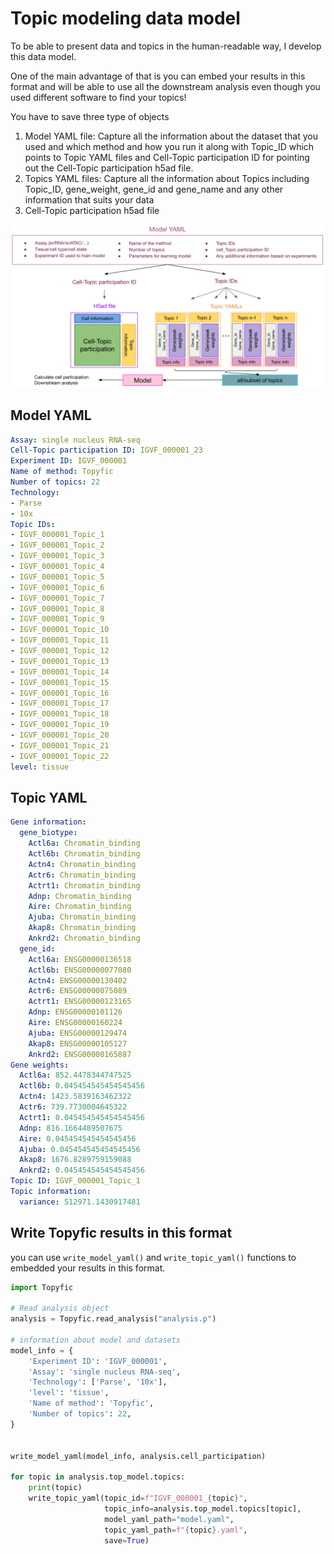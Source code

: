 # Topic modeling data model

To be able to present data and topics in the human-readable way, I develop this data model.

One of the main advantage of that is you can embed your results in this format and will be able to use all the downstream analysis even though you used different software to find your topics!

You have to save three type of objects
1. Model YAML file: Capture all the information about the dataset that you used and which method and how you run it along with Topic_ID which points to Topic YAML files and Cell-Topic participation ID for pointing out the Cell-Topic participation h5ad file.
2. Topics YAML files: Capture all the information about Topics including Topic_ID, gene_weight, gene_id and gene_name and any other information that suits your data
3. Cell-Topic participation h5ad file

![data model](../docs/dataModel.png)


## Model YAML
```yaml
Assay: single nucleus RNA-seq
Cell-Topic participation ID: IGVF_000001_23
Experiment ID: IGVF_000001
Name of method: Topyfic
Number of topics: 22
Technology:
- Parse
- 10x
Topic IDs:
- IGVF_000001_Topic_1
- IGVF_000001_Topic_2
- IGVF_000001_Topic_3
- IGVF_000001_Topic_4
- IGVF_000001_Topic_5
- IGVF_000001_Topic_6
- IGVF_000001_Topic_7
- IGVF_000001_Topic_8
- IGVF_000001_Topic_9
- IGVF_000001_Topic_10
- IGVF_000001_Topic_11
- IGVF_000001_Topic_12
- IGVF_000001_Topic_13
- IGVF_000001_Topic_14
- IGVF_000001_Topic_15
- IGVF_000001_Topic_16
- IGVF_000001_Topic_17
- IGVF_000001_Topic_18
- IGVF_000001_Topic_19
- IGVF_000001_Topic_20
- IGVF_000001_Topic_21
- IGVF_000001_Topic_22
level: tissue
```

## Topic YAML

```yaml
Gene information:
  gene_biotype:
    Actl6a: Chromatin_binding
    Actl6b: Chromatin_binding
    Actn4: Chromatin_binding
    Actr6: Chromatin_binding
    Actrt1: Chromatin_binding
    Adnp: Chromatin_binding
    Aire: Chromatin_binding
    Ajuba: Chromatin_binding
    Akap8: Chromatin_binding
    Ankrd2: Chromatin_binding
  gene_id:
    Actl6a: ENSG00000136518
    Actl6b: ENSG00000077080
    Actn4: ENSG00000130402
    Actr6: ENSG00000075089
    Actrt1: ENSG00000123165
    Adnp: ENSG00000101126
    Aire: ENSG00000160224
    Ajuba: ENSG00000129474
    Akap8: ENSG00000105127
    Ankrd2: ENSG00000165887
Gene weights:
  Actl6a: 852.4478344747525
  Actl6b: 0.045454545454545456
  Actn4: 1423.5839163462322
  Actr6: 739.7730004645322
  Actrt1: 0.045454545454545456
  Adnp: 816.1664489507675
  Aire: 0.045454545454545456
  Ajuba: 0.045454545454545456
  Akap8: 1676.8289759159088
  Ankrd2: 0.045454545454545456
Topic ID: IGVF_000001_Topic_1
Topic information:
  variance: 512971.1430917481
```

## Write Topyfic results in this format

you can use `write_model_yaml()` and `write_topic_yaml()` functions to embedded your results in this format.

```python 
import Topyfic

# Read analysis object
analysis = Topyfic.read_analysis("analysis.p")

# information about model and datasets
model_info = {
    'Experiment ID': 'IGVF_000001',
    'Assay': 'single nucleus RNA-seq',
    'Technology': ['Parse', '10x'],
    'level': 'tissue',
    'Name of method': 'Topyfic',
    'Number of topics': 22,
}


write_model_yaml(model_info, analysis.cell_participation)

for topic in analysis.top_model.topics:
    print(topic)
    write_topic_yaml(topic_id=f"IGVF_000001_{topic}",
                     topic_info=analysis.top_model.topics[topic], 
                     model_yaml_path="model.yaml", 
                     topic_yaml_path=f"{topic}.yaml", 
                     save=True)
```

